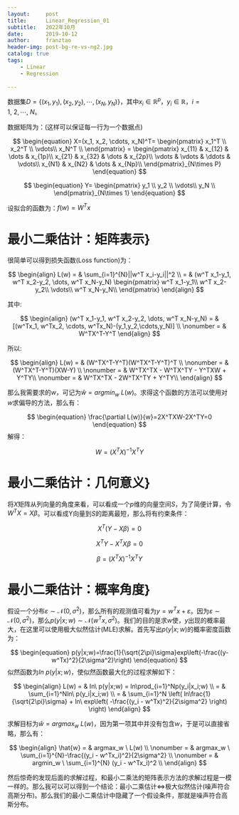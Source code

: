 ```yaml
---
layout:     post
title:      Linear_Regression_01
subtitle:   2022年10月
date:       2019-10-12
author:     franztao
header-img: post-bg-re-vs-ng2.jpg
catalog: true
tags:
    - Linear
    - Regression
    
---
```


数据集$D=\{(x_1, y_1), (x_2, y_2), \cdots, (x_N, y_N)\}$，其中$x_i\in\mathbb{R}^{p}$，$y_i\in\mathbb{R}$，$i=1, \ 2,\cdots,\ N$。

数据矩阵为：(这样可以保证每一行为一个数据点)


$$
\begin{equation}
    X=(x_1, x_2, \cdots, x_N)^T=
    \begin{pmatrix}
    x_1^T \\ 
    x_2^T \\
    \vdots\\
    x_N^T \\
    \end{pmatrix} =
    \begin{pmatrix}
    x_{11} & x_{12} & \dots & x_{1p}\\
    x_{21} & x_{32} & \dots & x_{2p}\\
    \vdots & \vdots & \ddots & \vdots\\
    x_{N1} & x_{N2} & \dots & x_{Np}\\
    \end{pmatrix}_{N\times P}
\end{equation}
$$


$$
\begin{equation}
    Y=
    \begin{pmatrix}
    y_1 \\ 
    y_2 \\
    \vdots\\
    y_N \\
    \end{pmatrix}_{N\times 1}
\end{equation}
$$

设拟合的函数为：$f(w)=W^T x$

#  最小二乘估计：矩阵表示}
很简单可以得到损失函数(Loss function)为：


$$
\begin{align}
 L(w) = & \sum_{i=1}^{N}||w^T x_i-y_i||^2 \\
 = & (w^T x_1-y_1, w^T x_2-y_2, \dots, w^T x_N-y_N)
 \begin{pmatrix}
 w^T x_1-y_1\\
 w^T x_2-y_2\\
 \vdots\\
 w^T x_N-y_N\\
 \end{pmatrix}  
\end{align}
$$

其中:

$$
\begin{align}
    (w^T x_1-y_1, w^T x_2-y_2, \dots, w^T x_N-y_N) = & [(w^Tx_1, w^Tx_2, \cdots, w^Tx_N)-(y_1,y_2,\cdots,y_N)] \\
    \nonumber = & W^TX^T-Y^T
\end{align}
$$

所以:

$$
\begin{align}
    L(w) = & (W^TX^T-Y^T)(W^TX^T-Y^T)^T \\
    \nonumber = & (W^TX^T-Y^T)(XW-Y) \\
    \nonumber = & W^TX^TX - W^TX^TY - Y^TXW + Y^TY\\
    \nonumber = & W^TX^TX - 2W^TX^TY + Y^TY\\
\end{align}
$$

那么我需要求的$w$，可记为$\hat{w}=argmin_{w} \ L(w)$。求得这个函数的方法可以使用对$w$求偏导的方法，那么有：

$$
\begin{equation}
    \frac{\partial L(w)}{w}=2X^TXW-2X^TY=0
\end{equation}
$$
解得：

$$
\begin{equation}
    W=(X^TX)^{-1}X^TY
\end{equation}
$$

#  最小二乘估计：几何意义}
将$X$矩阵从列向量的角度来看，可以看成一个$p$维的向量空间$S$，为了简便计算，令$W^TX=X\beta$。可以看成Y向量到$S$的距离最短，那么将有约束条件：

$$
\begin{equation}
    X^T(Y-X\beta) = 0
\end{equation}
$$

$$
\begin{equation}
    X^TY-X^TX\beta=0
\end{equation}
$$

$$
\begin{equation}
    \beta=(X^TX)^{-1}X^TY
\end{equation}
$$

#  最小二乘估计：概率角度}
假设一个分布$\varepsilon \sim \mathcal{N}(0,\sigma^2)$，那么所有的观测值可看为$y = w^Tx + \varepsilon$。因为$\varepsilon \sim \mathcal{N}(0,\sigma^2)$，那么$p(y|x;w) \sim \mathcal{N}(w^Tx, \sigma^2)$。我们的目的是求$w$使，$y$出现的概率最大，在这里可以使用极大似然估计(MLE)求解。首先写出$p(y|x;w)$的概率密度函数为：

$$
\begin{equation}
    p(y|x;w)=\frac{1}{\sqrt{2\pi}\sigma}exp\left(-\frac{(y-w^Tx)^2}{2\sigma^2}\right)
\end{equation}
$$
似然函数为$In\ p(y|x;w)$，使似然函数最大化的过程求解如下：

$$
\begin{align}
    L(w) = & In\ p(y|x;w) = ln\prod_{i=1}^Np(y_i|x_i;w) \\
         = & \sum_{i=1}^Nln\ p(y_i|x_i;w) \\ 
         = & \sum_{i=1}^N \left( ln\frac{1}{\sqrt{2\pi}\sigma} + ln\ exp\left( -\frac{(y_i - w^Tx)^2}{2\sigma^2} \right) \right)
\end{align}
$$

求解目标为$\hat{w} = argmax_w \ L(w)$，因为第一项其中并没有包含$w$，于是可以直接省略，那么有：

$$
\begin{align}
    \hat{w} = & argmax_w \ L(w) \\ 
    \nonumber = & argmax_w \ \sum_{i=1}^{N}-\frac{(y_i - w^Tx_i)^2}{2\sigma^2} \\
    \nonumber = & argmin_w \ \sum_{i=1}^{N} (y_i - w^Tx_i)^2 \\
\end{align}
$$

然后惊奇的发现后面的求解过程，和最小二乘法的矩阵表示方法的求解过程是一模一样的。那么我可以可以得到一个结论：最小二乘估计$\Longleftrightarrow$极大似然估计(噪声符合高斯分布)。那么我们的最小二乘估计中隐藏了一个假设条件，那就是噪声符合高斯分布。
